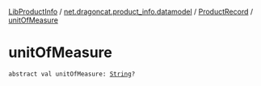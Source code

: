 [LibProductInfo](../../index.md) / [net.dragoncat.product_info.datamodel](../index.md) / [ProductRecord](index.md) / [unitOfMeasure](./unit-of-measure.md)

# unitOfMeasure

`abstract val unitOfMeasure: `[`String`](https://kotlinlang.org/api/latest/jvm/stdlib/kotlin/-string/index.html)`?`